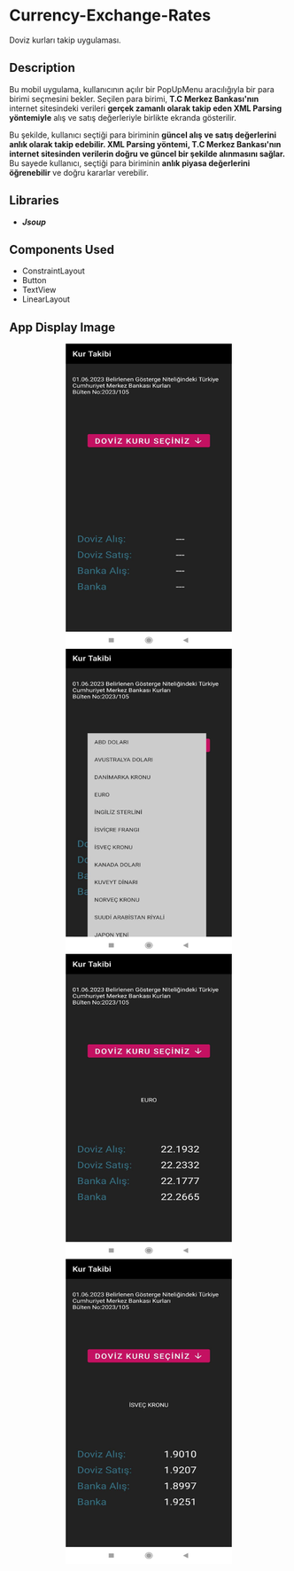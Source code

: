 # Currency-Exchange-Rates
Doviz kurları takip uygulaması.

## Description
Bu mobil uygulama, kullanıcının açılır bir PopUpMenu aracılığıyla bir para birimi seçmesini bekler. Seçilen para birimi, **T.C Merkez Bankası'nın** internet sitesindeki verileri **gerçek zamanlı olarak takip eden XML Parsing yöntemiyle** alış ve satış değerleriyle birlikte ekranda gösterilir.

Bu şekilde, kullanıcı seçtiği para biriminin **güncel alış ve satış değerlerini anlık olarak takip edebilir. XML Parsing yöntemi, T.C Merkez Bankası'nın internet sitesinden verilerin doğru ve güncel bir şekilde alınmasını sağlar.** Bu sayede kullanıcı, seçtiği para biriminin **anlık piyasa değerlerini öğrenebilir** ve doğru kararlar verebilir.

## Libraries
- ***Jsoup***

## Components Used
- ConstraintLayout
- Button
- TextView
- LinearLayout

## App Display Image
<p align="left">
  <img src="https://github.com/kursatmemis/Currency-Exchange-Rates/blob/main/images/img_1.jpg" width="300" height="550" style="display: block; margin: auto;">
  <img src="https://github.com/kursatmemis/Currency-Exchange-Rates/blob/main/images/img_2.jpg" width="300" height="550" style="display: block; margin: auto;">
  <img src="https://github.com/kursatmemis/Currency-Exchange-Rates/blob/main/images/img_3.jpg" width="300" height="550" style="display: block; margin: auto;">
  <img src="https://github.com/kursatmemis/Currency-Exchange-Rates/blob/main/images/img_4.jpg" width="300" height="550" style="display: block; margin: auto;">
</p>
